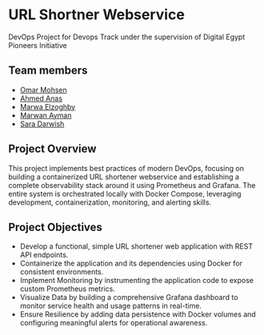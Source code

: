 # URL Shortner Webservice
DevOps Project for Devops Track under the supervision of Digital Egypt Pioneers Initiative
## Team members
- [Omar Mohsen](https://github.com/OmarMohsen9)
- [Ahmed Anas](https://github.com/ahmedanasdev)
- [Marwa Elzoghby](https://github.com/marwa-elzoghby)
- [Marwan Ayman](https://github.com/marwanaymann23)
- [Sara Darwish](https://github.com/SaraDrwish)
## Project Overview
This project implements best practices of modern DevOps, focusing on building a containerized URL shortener webservice and establishing a complete observability stack around it using Prometheus and Grafana. The entire system is orchestrated locally with Docker Compose, leveraging development, containerization, monitoring, and alerting skills.
## Project Objectives
* Develop a functional, simple URL shortener web application with REST API endpoints.
* Containerize the application and its dependencies using Docker for consistent environments.
* Implement Monitoring by instrumenting the application code to expose custom Prometheus metrics.
* Visualize Data by building a comprehensive Grafana dashboard to monitor service health and usage patterns in real-time.
* Ensure Resilience by adding data persistence with Docker volumes and configuring meaningful alerts for operational awareness.
